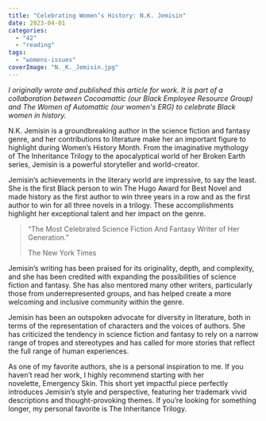 ```yaml
---
title: "Celebrating Women’s History: N.K. Jemisin"
date: 2023-04-01
categories: 
  - "42"
  - "reading"
tags: 
  - "womens-issues"
coverImage: "N._K._Jemisin.jpg"
---
```


_I originally wrote and published this article for work. It is part of a collaboration between Cocoamattic (our Black Employee Resource Group) and The Women of Automattic (our women's ERG) to celebrate Black women in history._

N.K. Jemisin is a groundbreaking author in the science fiction and fantasy genre, and her contributions to literature make her an important figure to highlight during Women’s History Month. From the imaginative mythology of The Inheritance Trilogy to the apocalyptical world of her Broken Earth series, Jemisin is a powerful storyteller and world-creator.

Jemisin’s achievements in the literary world are impressive, to say the least. She is the first Black person to win The Hugo Award for Best Novel and made history as the first author to win three years in a row and as the first author to win for all three novels in a trilogy. These accomplishments highlight her exceptional talent and her impact on the genre.

> “The Most Celebrated Science Fiction And Fantasy Writer of Her Generation.”
> 
> The New York Times

Jemisin’s writing has been praised for its originality, depth, and complexity, and she has been credited with expanding the possibilities of science fiction and fantasy. She has also mentored many other writers, particularly those from underrepresented groups, and has helped create a more welcoming and inclusive community within the genre.

Jemisin has been an outspoken advocate for diversity in literature, both in terms of the representation of characters and the voices of authors. She has criticized the tendency in science fiction and fantasy to rely on a narrow range of tropes and stereotypes and has called for more stories that reflect the full range of human experiences.

As one of my favorite authors, she is a personal inspiration to me. If you haven’t read her work, I highly recommend starting with her novelette, Emergency Skin. This short yet impactful piece perfectly introduces Jemisin’s style and perspective, featuring her trademark vivid descriptions and thought-provoking themes. If you’re looking for something longer, my personal favorite is The Inheritance Trilogy.
